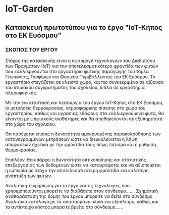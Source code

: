 # IoT-Garden
## Κατασκευή πρωτοτύπου για το έργο "ΙοΤ-Κήπος στο ΕΚ Ευόσμου"

### ΣΚΟΠΟΣ ΤΟΥ ΕΡΓΟΥ

Στόχος της κατασκευής είναι η εφαρμογή τεχνολογιών του Διαδικτύου των Πραγμάτων (ΙοΤ) για την αποτελεσματικότερη φροντίδα των φυτών που καλλιεργούνται στο εργαστήριο φυτικής παραγωγής του τομέα Γεωπονίας, Τροφίμων και Φυσικού Περιβάλλοντος του ΕΚ Ευόσμου.
Το εργαστήριο στεγάζεται σε κλειστό χώρο, και πιο συγκεκριμένα σε αίθουσα του κτιριακού συγκροτήματος του σχολείου, δίπλα σε εργαστήρια πληροφορικής. 

Με την εγκατάσταση και λειτουργία του έργου ΙοΤ-Κήπος στο ΕΚ  Ευόσμου, οι μετρήσεις θερμοκρασίας, ατμοσφαιρικής πίσεσης στο χώρο του εργαστηρίου, καθώς και υγρασίας εδάφους στα καλλιεργούμενα φυτά, θα γίνονται με ψηφιακούς αισθητήρες και θα αποθηκεύονται σε εξυπηρετητή στο χώρο του σχολείου.

Θα παρέχεται επισης η δυνατότητα αμοκρυσμένης παρακολούθησης των καταγεγραμμένων μετρήσεων ώστε να διευκολείνεται η λήψη αποφάσεων σχετικά με την φροντίδα τους όπως πότισμα και η ρύθμιση θερμοκρασίας. 

Επιπλέον, θα υπάρχει η δυνατότητα οπτικοποίησης και στατιστικής επεξεργασίας των δεδομένων ώστε να καταγράφεται και να αξιοποιείται η εμπειρία με στόχο την αποτελεσμτικότερη φροντίδα και καλύτερη ανάπτυξη των φυτών.

Αναλυτική τεκμηρίωση για το έργο και τις τεχνολογίες που χρησιμοποιούνται μπορείτε να διαβάσετε στον σύνδεσμο.......
Σχηματική αναπαράσταση της δομής του έργου μπορείτε να δείτε στο σύνδεσμο
Αναλυτικό κατάλογο με τα απαιτούμανε υλικά και εξοπλισμό, καθώς και το αντίστοιχο κόστος μπορείτε βρείτε στο σύνδεσμο......

